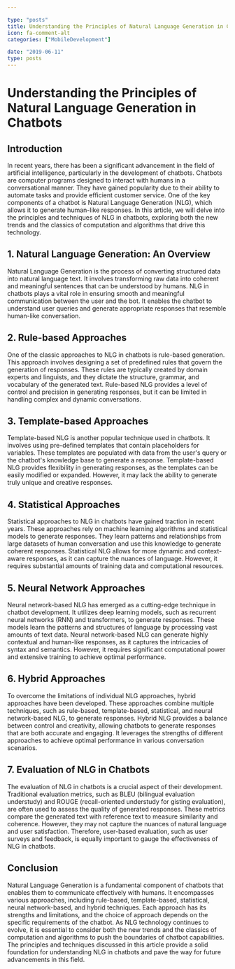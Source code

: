 ```yaml
---

type: "posts"
title: Understanding the Principles of Natural Language Generation in Chatbots
icon: fa-comment-alt
categories: ["MobileDevelopment"]

date: "2019-06-11"
type: posts
---
```





# Understanding the Principles of Natural Language Generation in Chatbots

## Introduction

In recent years, there has been a significant advancement in the field of artificial intelligence, particularly in the development of chatbots. Chatbots are computer programs designed to interact with humans in a conversational manner. They have gained popularity due to their ability to automate tasks and provide efficient customer service. One of the key components of a chatbot is Natural Language Generation (NLG), which allows it to generate human-like responses. In this article, we will delve into the principles and techniques of NLG in chatbots, exploring both the new trends and the classics of computation and algorithms that drive this technology.

## 1. Natural Language Generation: An Overview

Natural Language Generation is the process of converting structured data into natural language text. It involves transforming raw data into coherent and meaningful sentences that can be understood by humans. NLG in chatbots plays a vital role in ensuring smooth and meaningful communication between the user and the bot. It enables the chatbot to understand user queries and generate appropriate responses that resemble human-like conversation.

## 2. Rule-based Approaches

One of the classic approaches to NLG in chatbots is rule-based generation. This approach involves designing a set of predefined rules that govern the generation of responses. These rules are typically created by domain experts and linguists, and they dictate the structure, grammar, and vocabulary of the generated text. Rule-based NLG provides a level of control and precision in generating responses, but it can be limited in handling complex and dynamic conversations.

## 3. Template-based Approaches

Template-based NLG is another popular technique used in chatbots. It involves using pre-defined templates that contain placeholders for variables. These templates are populated with data from the user's query or the chatbot's knowledge base to generate a response. Template-based NLG provides flexibility in generating responses, as the templates can be easily modified or expanded. However, it may lack the ability to generate truly unique and creative responses.

## 4. Statistical Approaches

Statistical approaches to NLG in chatbots have gained traction in recent years. These approaches rely on machine learning algorithms and statistical models to generate responses. They learn patterns and relationships from large datasets of human conversation and use this knowledge to generate coherent responses. Statistical NLG allows for more dynamic and context-aware responses, as it can capture the nuances of language. However, it requires substantial amounts of training data and computational resources.

## 5. Neural Network Approaches

Neural network-based NLG has emerged as a cutting-edge technique in chatbot development. It utilizes deep learning models, such as recurrent neural networks (RNN) and transformers, to generate responses. These models learn the patterns and structures of language by processing vast amounts of text data. Neural network-based NLG can generate highly contextual and human-like responses, as it captures the intricacies of syntax and semantics. However, it requires significant computational power and extensive training to achieve optimal performance.

## 6. Hybrid Approaches

To overcome the limitations of individual NLG approaches, hybrid approaches have been developed. These approaches combine multiple techniques, such as rule-based, template-based, statistical, and neural network-based NLG, to generate responses. Hybrid NLG provides a balance between control and creativity, allowing chatbots to generate responses that are both accurate and engaging. It leverages the strengths of different approaches to achieve optimal performance in various conversation scenarios.

## 7. Evaluation of NLG in Chatbots

The evaluation of NLG in chatbots is a crucial aspect of their development. Traditional evaluation metrics, such as BLEU (bilingual evaluation understudy) and ROUGE (recall-oriented understudy for gisting evaluation), are often used to assess the quality of generated responses. These metrics compare the generated text with reference text to measure similarity and coherence. However, they may not capture the nuances of natural language and user satisfaction. Therefore, user-based evaluation, such as user surveys and feedback, is equally important to gauge the effectiveness of NLG in chatbots.

## Conclusion

Natural Language Generation is a fundamental component of chatbots that enables them to communicate effectively with humans. It encompasses various approaches, including rule-based, template-based, statistical, neural network-based, and hybrid techniques. Each approach has its strengths and limitations, and the choice of approach depends on the specific requirements of the chatbot. As NLG technology continues to evolve, it is essential to consider both the new trends and the classics of computation and algorithms to push the boundaries of chatbot capabilities. The principles and techniques discussed in this article provide a solid foundation for understanding NLG in chatbots and pave the way for future advancements in this field.